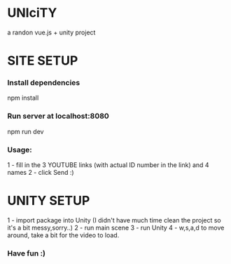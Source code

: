 # UNIciTY
a randon vue.js + unity project 

# SITE SETUP
### Install dependencies
npm install

### Run server at localhost:8080
npm run dev

### Usage: 
1 - fill in the 3 YOUTUBE links (with actual ID number in the link) and 4 names 
2 - click Send :)

# UNITY SETUP
1 - import package into Unity (I didn't have much time clean the project so it's a bit messy,sorry..)
2 - run main scene
3 - run Unity 
4 - w,s,a,d to move around, take a bit for the video to load.

### Have fun :) 


